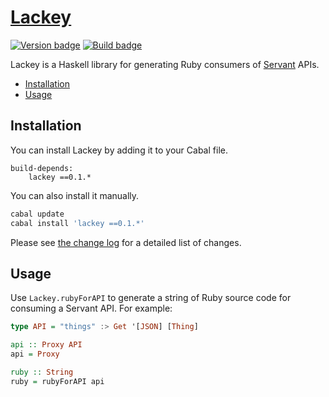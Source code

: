 # [Lackey][]

[![Version badge][]][version]
[![Build badge][]][build]

Lackey is a Haskell library for generating Ruby consumers of [Servant][] APIs.

-   [Installation](#installation)
-   [Usage](#usage)

## Installation

You can install Lackey by adding it to your Cabal file.

```
build-depends:
    lackey ==0.1.*
```

You can also install it manually.

``` sh
cabal update
cabal install 'lackey ==0.1.*'
```

Please see [the change log][] for a detailed list of changes.

## Usage

Use `Lackey.rubyForAPI` to generate a string of Ruby source code for consuming
a Servant API. For example:

``` hs
type API = "things" :> Get '[JSON] [Thing]

api :: Proxy API
api = Proxy

ruby :: String
ruby = rubyForAPI api
```

[Lackey]: https://github.com/tfausak/lackey
[Version badge]: https://www.stackage.org/package/lackey/badge/nightly?label=version
[version]: https://www.stackage.org/package/lackey
[Build badge]: https://travis-ci.org/tfausak/lackey.svg?branch=main
[build]: https://travis-ci.org/tfausak/lackey
[Servant]: http://haskell-servant.github.io
[the change log]: ./CHANGELOG.md
